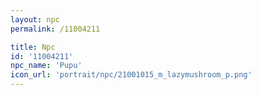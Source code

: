 ```yaml
---
layout: npc
permalink: /11004211

title: Npc
id: '11004211'
npc_name: 'Pupu'
icon_url: 'portrait/npc/21001015_m_lazymushroom_p.png'
---
```

